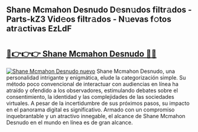 ## Shane Mcmahon Desnudo D𝚎sn𝚞dos filtr𝚊dos - Parts-kZ3 Vid𝚎os filtr𝚊dos - N𝚞evas f𝚘tos atr𝚊ctivas EzLdF

# <h2><a href="http://mbbdf7x.tromn.icu/?c=Shane+Mcmahon+Desnudo">🔗👉👉👉 Shane Mcmahon Desnudo 🔗🔗</a></h2>

[![Shane Mcmahon Desnudo nuevo](https://i.imgur.com/pEAQMta.gif)](http://mbbdf7x.tromn.icu/?c=Shane+Mcmahon+Desnudo)
Shane Mcmahon Desnudo, una personalidad intrigante y enigmática, elude la categorización simple. Su método poco convencional de interactuar con audiencias en línea ha atraído y ofendido a los observadores, estimulando debates sobre el consentimiento, la identidad y las complejidades de las sociedades virtuales. A pesar de la incertidumbre de sus próximos pasos, su impacto en el panorama digital es significativo. Armado con un compromiso inquebrantable y un atractivo innegable, el alcance de Shane Mcmahon Desnudo en el mundo en línea es de gran alcance.
